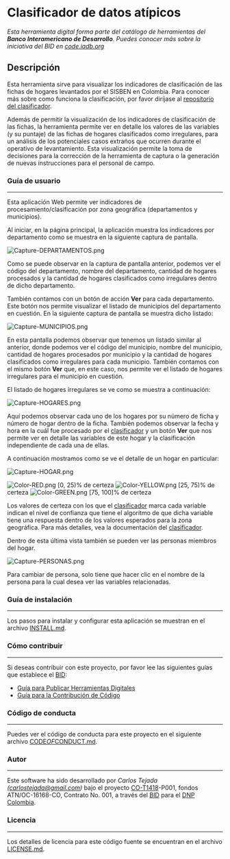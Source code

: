 # Clasificador de datos atípicos

*Esta herramienta digital forma parte del catálogo de herramientas del **Banco Interamericano de Desarrollo**. Puedes conocer más sobre la iniciativa del BID en [code.iadb.org](https://code.iadb.org)*

## Descripción
Esta herramienta sirve para visualizar los indicadores de clasificación de las fichas de hogares levantados por el SISBEN en Colombia. Para conocer más sobre como funciona la clasificación, por favor diríjase al [repositorio del clasificador](https://github.com/EL-BID/Clasificador-SISBEN-ML).

Además de permitir la visualización de los indicadores de clasificación de las fichas, la herramienta permite ver en detalle los valores de las variables (y su puntaje) de las fichas de hogares clasificados como irregulares, para un análisis de los potenciales casos extraños que ocurren durante el operativo de levantamiento. Esta visualización permite la toma de decisiones para la corrección de la herramienta de captura o la generación de nuevas instrucciones para el personal de campo.

### Guía de usuario
---
Esta aplicación Web permite ver indicadores de procesamiento/clasificación por zona geográfica (departamentos y municipios).

Al iniciar, en la página principal, la aplicación muestra los indicadores por departamento como se muestra en la siguiente captura de pantalla.

![Capture-DEPARTAMENTOS.png](img/Capture-DEPARTAMENTOS.PNG "DEPARTAMENTOS")

Como se puede observar en la captura de pantalla anterior, podemos ver el código del departamento, nombre del departamento, cantidad de hogares procesados y la cantidad de hogares clasificados como irregulares dentro de dicho departamento.

También contamos con un botón de acción **Ver** para cada departamento. Este botón nos permite visualizar el listado de municipios del departamento en cuestión. En la siguiente captura de pantalla se muestra dicho listado:

![Capture-MUNICIPIOS.png](img/Capture-MUNICIPIOS.PNG "MUNICIPIOS")

En esta pantalla podemos observar que tenemos un listado similar al anterior, donde podemos ver el código del municipio, nombre del municipio, cantidad de hogares procesados por municipio y la cantidad de hogares clasificados como irregulares para cada municipio. También contamos con el mismo botón **Ver** que, en este caso, nos permite ver el listado de hogares irregulares para el municipio en cuestión.

El listado de hogares irregulares se ve como se muestra a continuación:

![Capture-HOGARES.png](img/Capture-HOGARES.PNG "HOGARES IRREGULARES")

Aquí podemos observar cada uno de los hogares por su número de ficha y número de hogar dentro de la ficha. También podemos observar la fecha y hora en la cuál fue procesado por el [clasificador](https://github.com/EL-BID/Clasificador-SISBEN-ML) y un botón **Ver** que nos permite ver en detalle las variables de este hogar y la clasificación independiente de cada una de ellas.

A continuación mostramos como se ve el detalle de un hogar en particular:

![Capture-HOGAR.png](img/Capture-HOGAR.PNG "HOGAR IRREGULAR")

![Color-RED.png](img/Color-RED.png "COLOR-RED") [0, 25)% de certeza
![Color-YELLOW.png](img/Color-YELLOW.png "COLOR-YELLOW") [25, 75)% de certeza
![Color-GREEN.png](img/Color-GREEN.png "COLOR-GREEN") [75, 100]% de certeza

Los valores de certeza con los que el [clasificador](https://github.com/EL-BID/Clasificador-SISBEN-ML) marca cada variable indican el nivel de confianza que tiene el algoritmo de que dicha variable tiene una respuesta dentro de los valores esperados para la zona geográfica. Para más detalles, vea la documentación del [clasificador](https://github.com/EL-BID/Clasificador-SISBEN-ML).

Dentro de esta última vista también se pueden ver las personas miembros del hogar.

![Capture-PERSONAS.png](img/Capture-PERSONAS.PNG "PERSONAS")

Para cambiar de persona, solo tiene que hacer clic en el nombre de la persona para la cual desea ver las variables relacionadas.

### Guía de instalación
---
Los pasos para instalar y configurar esta aplicación se muestran en el archivo [INSTALL.md](INSTALL.md).

### Cómo contribuir
---
Si deseas contribuir con este proyecto, por favor lee las siguientes guías que establece el [BID](https://www.iadb.org/es "BID"):

* [Guía para Publicar Herramientas Digitales](https://el-bid.github.io/guia-de-publicacion/ "Guía para Publicar") 
* [Guía para la Contribución de Código](https://github.com/EL-BID/Plantilla-de-repositorio/blob/master/CONTRIBUTING.md "Guía de Contribución de Código")

### Código de conducta 
---
Puedes ver el código de conducta para este proyecto en el siguiente archivo [CODE*OF*CONDUCT.md](CODEOFCONDUCT.md).

### Autor
---
Este software ha sido desarrollado por *Carlos Tejada ([carlostejada@gmail.com](mailto:carlostejada@gmail.com))* bajo el proyecto [CO-T1418](https://www.iadb.org/es/project/CO-T1418 "CO-T1418")-P001, fondos ATN/OC-16168-CO, Contrato No. 001, a través del [BID](https://www.iadb.org/es "BID") para el [DNP Colombia](https://www.dnp.gov.co/ "DNP").

### Licencia 
---
Los detalles de licencia para este código fuente se encuentran en el archivo [LICENSE.md](LICENSE.md).
